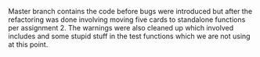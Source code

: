 Master branch contains the code before bugs were introduced but after the refactoring 
was done involving moving five cards to standalone functions per assignment 2. The 
warnings were also cleaned up which involved includes and some stupid stuff 
in the test functions which we are not using at this point. 
